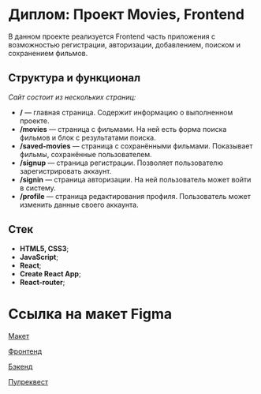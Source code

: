 # Диплом: Проект Movies, Frontend
В данном проекте реализуется Frontend часть приложения с возможностью регистрации, авторизации, добавлением, поиском и сохранением фильмов.

## Структура и функционал
*Сайт состоит из нескольких страниц:*

* __/__ — главная страница. Содержит информацию о выполненном проекте.
* __/movies__ — страница с фильмами. На ней есть форма поиска фильмов и блок с результатами поиска.
* __/saved-movies__ — страница с сохранёнными фильмами. Показывает фильмы, сохранённые пользователем.
* __/signup__ — страница регистрации. Позволяет пользователю зарегистрировать аккаунт.
* __/signin__ — страница авторизации. На ней пользователь может войти в систему.
* __/profile__ — страница редактирования профиля. Пользователь может изменить данные своего аккаунта.

## Стек
* __HTML5, CSS3__;
* __JavaScript__;
* __React__;
* __Create React App__;
* __React-router__;

# Ссылка на макет Figma
[Макет](https://disk.yandex.ru/d/_J9oIGsDKr8clQ) 

[Фронтенд](https://abramhard.movie.nomoredomains.icu/movies)

[Бэкенд](https://api.abramhard.movie.nomoredomains.icu)

[Пулреквест](https://github.com/abramhard/movies-explorer-frontend/tree/level-3)
